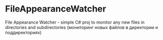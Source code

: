 # FileAppearanceWatcher
File Appearance Watcher - simple C# proj to monitor any new files in directories and subdirectories (мониторинг новых файлов в директории и поддиректориях)
